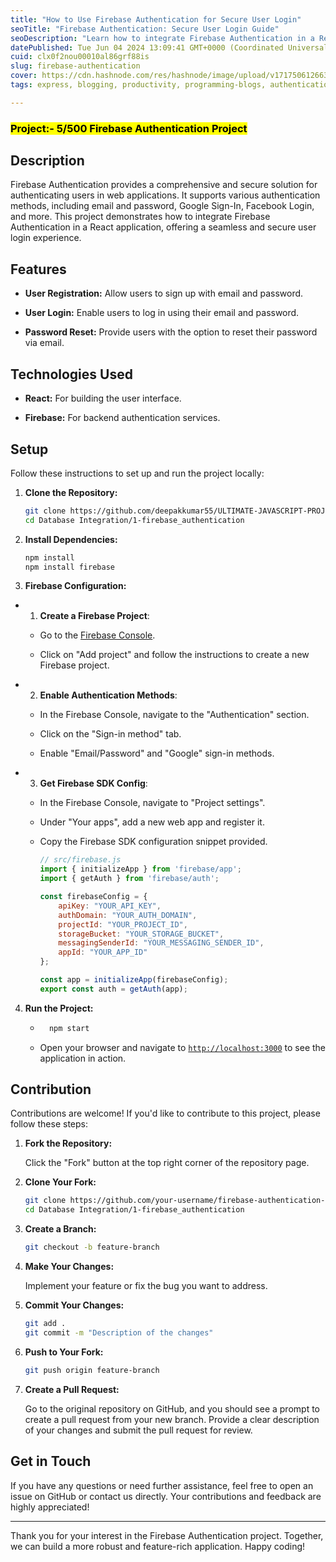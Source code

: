 ```yaml
---
title: "How to Use Firebase Authentication for Secure User Login"
seoTitle: "Firebase Authentication: Secure User Login Guide"
seoDescription: "Learn how to integrate Firebase Authentication in a React app for secure user login, registration, and password reset"
datePublished: Tue Jun 04 2024 13:09:41 GMT+0000 (Coordinated Universal Time)
cuid: clx0f2nou00010al86grf88is
slug: firebase-authentication
cover: https://cdn.hashnode.com/res/hashnode/image/upload/v1717506126634/fbd9ffd2-7f86-4837-a684-38aee6e1c274.png
tags: express, blogging, productivity, programming-blogs, authentication, javascript, firebase, opensource, nodejs, projects, reactjs, login, expressjs-cilb5apda0066e053g7td7q24, programming-languages, programming-tips

---
```


### <mark>Project:- 5/500 Firebase Authentication Project</mark>

## Description

Firebase Authentication provides a comprehensive and secure solution for authenticating users in web applications. It supports various authentication methods, including email and password, Google Sign-In, Facebook Login, and more. This project demonstrates how to integrate Firebase Authentication in a React application, offering a seamless and secure user login experience.

## Features

* **User Registration:** Allow users to sign up with email and password.
    
* **User Login:** Enable users to log in using their email and password.
    
* **Password Reset:** Provide users with the option to reset their password via email.
    

## Technologies Used

* **React:** For building the user interface.
    
* **Firebase:** For backend authentication services.
    

## Setup

Follow these instructions to set up and run the project locally:

1. **Clone the Repository:**
    
    ```bash
    git clone https://github.com/deepakkumar55/ULTIMATE-JAVASCRIPT-PROJECT.git
    cd Database Integration/1-firebase_authentication
    ```
    
2. **Install Dependencies:**
    
    ```bash
    npm install
    npm install firebase
    ```
    
3. **Firebase Configuration:**
    

* 1. **Create a Firebase Project**:
        
    
    * Go to the [Firebase Console](https://console.firebase.google.com/).
        
    * Click on "Add project" and follow the instructions to create a new Firebase project.
        
    
* 2. **Enable Authentication Methods**:
        
    
    * In the Firebase Console, navigate to the "Authentication" section.
        
    * Click on the "Sign-in method" tab.
        
    * Enable "Email/Password" and "Google" sign-in methods.
        
    
* 3. **Get Firebase SDK Config**:
        
    
    * In the Firebase Console, navigate to "Project settings".
        
    * Under "Your apps", add a new web app and register it.
        
    * Copy the Firebase SDK configuration snippet provided.
        
        ```javascript
        // src/firebase.js
        import { initializeApp } from 'firebase/app';
        import { getAuth } from 'firebase/auth';
        
        const firebaseConfig = {
            apiKey: "YOUR_API_KEY",
            authDomain: "YOUR_AUTH_DOMAIN",
            projectId: "YOUR_PROJECT_ID",
            storageBucket: "YOUR_STORAGE_BUCKET",
            messagingSenderId: "YOUR_MESSAGING_SENDER_ID",
            appId: "YOUR_APP_ID"
        };
        
        const app = initializeApp(firebaseConfig);
        export const auth = getAuth(app);
        ```
        
    

4. **Run the Project:**
    
    * ```bash
        npm start
        ```
        
    * Open your browser and navigate to [`http://localhost:3000`](http://localhost:3000) to see the application in action.
        

## Contribution

Contributions are welcome! If you'd like to contribute to this project, please follow these steps:

1. **Fork the Repository:**
    
    Click the "Fork" button at the top right corner of the repository page.
    
2. **Clone Your Fork:**
    
    ```bash
    git clone https://github.com/your-username/firebase-authentication-mern.git
    cd Database Integration/1-firebase_authentication
    ```
    
3. **Create a Branch:**
    
    ```bash
    git checkout -b feature-branch
    ```
    
4. **Make Your Changes:**
    
    Implement your feature or fix the bug you want to address.
    
5. **Commit Your Changes:**
    
    ```bash
    git add .
    git commit -m "Description of the changes"
    ```
    
6. **Push to Your Fork:**
    
    ```bash
    git push origin feature-branch
    ```
    
7. **Create a Pull Request:**
    
    Go to the original repository on GitHub, and you should see a prompt to create a pull request from your new branch. Provide a clear description of your changes and submit the pull request for review.
    

## Get in Touch

If you have any questions or need further assistance, feel free to open an issue on GitHub or contact us directly. Your contributions and feedback are highly appreciated!

---

Thank you for your interest in the Firebase Authentication project. Together, we can build a more robust and feature-rich application. Happy coding!